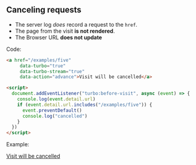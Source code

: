 
## Canceling requests

- The server log _does_ record a request to the `href`.
- The page from the visit **is not rendered**.
- The Browser URL **does not update**

Code:

```html
<a href="/examples/five"
     data-turbo="true"
     data-turbo-stream="true"
     data-action="advance">Visit will be cancelled</a>

<script>
  document.addEventListener("turbo:before-visit", async (event) => {
    console.log(event.detail.url)
    if (event.detail.url.includes("/examples/five")) {
      event.preventDefault()
      console.log("cancelled")
    }
  })
</script>
```

Example:

<a href="/examples/five"
     data-turbo="true"
     data-turbo-stream="true"
     data-action="advance">Visit will be cancelled</a>

<script>
  document.addEventListener("turbo:before-visit", (event) => {
    console.log(event.detail.url)
    if (event.detail.url.includes("/examples/five")) {
      event.preventDefault()
      console.log("cancelled")
    }
  })
</script>
